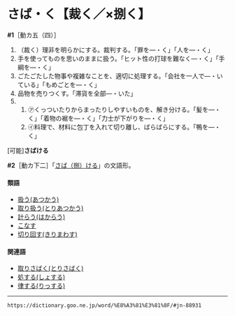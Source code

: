 # さば・く【裁く／×捌く】

**\#1**［動カ五（四）］
1. （裁く）理非を明らかにする。裁判する。「罪を―・く」「人を―・く」
2. 手を使ってものを思いのままに扱う。「ヒット性の打球を難なく―・く」「手綱を―・く」
3. ごたごたした物事や複雑なことを、適切に処理する。「会社を一人で―・いている」「もめごとを―・く」
4. 品物を売りつくす。「滞貨を全部―・いた」
5.     
    1.  ㋐くっついたりからまったりしやすいものを、解き分ける。「髪を―・く」「着物の裾を―・く」「力士が下がりを―・く」        
    2.  ㋑料理で、材料に包丁を入れて切り離し、ばらばらにする。「鴨を―・く」
        

\[可能\]**さばける**

**\#2**［動カ下二］「[さば（捌）ける](https://dictionary.goo.ne.jp/word/%E6%8D%8C%E3%81%91%E3%82%8B_%28%E3%81%95%E3%81%B0%E3%81%91%E3%82%8B%29/#jn-88939)」の文語形。

#### 類語

-   [扱う(あつかう)](あつかう（扱う）)
-   [取り扱う(とりあつかう)](https://dictionary.goo.ne.jp/word/%E5%8F%96%E6%89%B1%E3%81%86/#jn-160978)
-   [計らう(はからう)](https://dictionary.goo.ne.jp/word/%E8%A8%88%E3%82%89%E3%81%86/#jn-174826)
-   [こなす](https://dictionary.goo.ne.jp/word/%E7%86%9F%E3%81%99_%28%E3%81%93%E3%81%AA%E3%81%99%29/#jn-80862)
-   [切り回す(きりまわす)](https://dictionary.goo.ne.jp/word/%E5%88%87%E5%9B%9E%E3%81%99/#jn-58451)

#### 関連語

-   [取りさばく(とりさばく)](https://dictionary.goo.ne.jp/word/%E5%8F%96%E3%82%8A%E6%8D%8C%E3%81%8F/#jn-161165)
-   [処する(しょする)](https://dictionary.goo.ne.jp/word/%E5%87%A6%E3%81%99%E3%82%8B/#jn-111505)
-   [律する(りっする)](https://dictionary.goo.ne.jp/word/%E5%BE%8B%E3%81%99%E3%82%8B/#jn-231258)

---
`https://dictionary.goo.ne.jp/word/%E8%A3%81%E3%81%8F/#jn-88931`